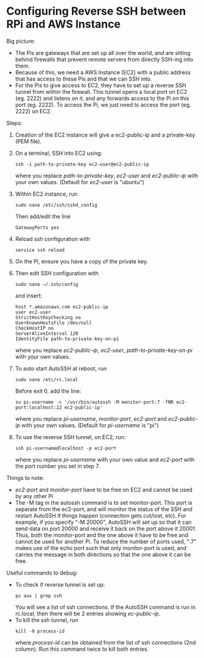 Configuring Reverse SSH between RPi and AWS Instance
====================================================

Big picture:
- The Pis are gateways that are set up all over the world, and are sitting behind firewalls that prevent remote servers from directly SSH-ing into them.
- Because of this, we need a AWS Instance (EC2) with a public address that has access to these Pis and that we can SSH into.
- For the Pis to give access to EC2, they have to set up a reverse SSH tunnel from within the firewall. This tunnel opens a local port on EC2 (eg. 2222) and listens on it, and any forwards access to the Pi on this port (eg. 2222). To access the Pi, we just need to access the port (eg. 2222) on EC2.

Steps:
1. Creation of the EC2 instance will give a ec2-public-ip and a private-key (PEM file).
2. On a terminal, SSH into EC2 using:
    ```
    ssh -i path-to-private-key ec2-user@ec2-public-ip
    ```
    where you replace _path-to-private-key_, _ec2-user_ and _ec2-public-ip_ with your own values. 
    (Default for _ec2-user_ is "ubuntu")
3. Within EC2 instance, run
    ```
    sudo nano /etc/ssh/sshd_config
    ```
    Then add/edit the line
    ```
    GatewayPorts yes
    ```
4. Reload ssh configuration with
    ```
    service ssh reload
    ```
5. On the Pi, ensure you have a copy of the private key.
6. Then edit SSH configuration with
    ```
    sudo nano ~/.ssh/config
    ```

    and insert:
    ```
    host *.amazonaws.com ec2-public-ip
    user ec2-user
    StrictHostKeyChecking no
    UserKnownHostsFile /dev/null
    CheckHostIP no
    ServerAliveInterval 120
    IdentityFile path-to-private-key-on-pi
    ```
    where you replace _ec2-public-ip_, _ec2-user_, _path-to-private-key-on-pi_ with your own values.
7. To auto start AutoSSH at reboot, run
    ```
    sudo nano /etc/rc.local
    ```
    Before exit 0, add the line:
    ```
    su pi-username -c '/usr/bin/autossh -M monitor-port:7 -fNR ec2-port:localhost:22 ec2-public-ip'
    ```
    where you replace _pi-username_, _monitor-port_, _ec2-port_ and _ec2-public-ip_ with your own values.
    (Default for _pi-username_ is "pi")
8. To use the reverse SSH tunnel, on EC2, run:
    ```
    ssh pi-username@localhost -p ec2-port
    ```
    where you replace _pi-username_ with your own value and _ec2-port_ with the port number you set in step 7.

Things to note:
- _ec2-port_ and _monitor-port_ have to be free on EC2 and cannot be used by any other Pi
- The -M tag in the autossh command is to set monitor-port. This port is separate from the ec2-port, and will monitor the status of the SSH and restart AutoSSH if things happen (connection gets cut/lost, etc). For example, if you specify "-M 20000", AutoSSH will set up so that it can send data on port 20000 and receive it back on the port above it 20001. Thus, both the monitor-port and the one above it have to be free and cannot be used for another Pi. To reduce the number of ports used, ":7" makes use of the echo port such that only monitor-port is used, and carries the message in both directions so that the one above it can be free.

Useful commands to debug:
- To check if reverse tunnel is set up:
    ```
    ps aux | grep ssh
    ```
    You will see a list of ssh connections. If the AutoSSH command is run in rc.local, then there will be 2 entries showing _ec-public-ip_.
- To kill the ssh tunnel, run
    ```
    kill -9 process-id
    ```
    where _process-id_ can be obtained from the list of ssh connections (2nd column). Run this command twice to kill both entries.